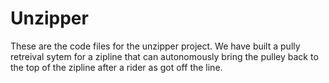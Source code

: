 # Unzipper 

These are the code files for the unzipper project. 
We have built a pully retreival sytem for a zipline that can autonomously bring the pulley back to the top of the zipline after a rider as got off the line.
